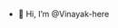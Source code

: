- 👋 Hi, I’m @Vinayak-here

<!---
Vinayak-here/Vinayak-here is a ✨ special ✨ repository because its `README.md` (this file) appears on your GitHub profile.
You can click the Preview link to take a look at your changes.
--->
